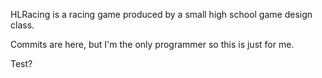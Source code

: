 HLRacing is a racing game produced by a small high school game design class.

Commits are here, but I'm the only programmer so this is just for me.

Test?
